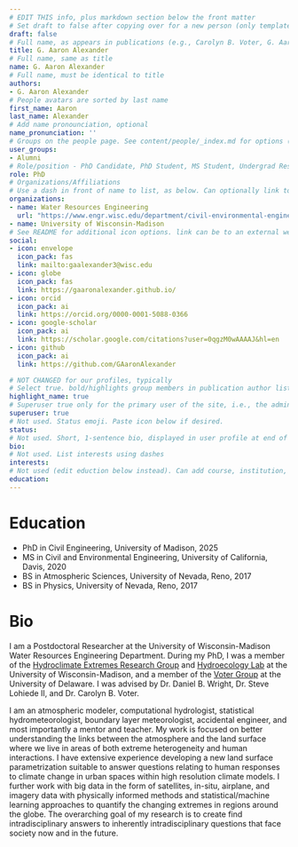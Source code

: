```yaml
---
# EDIT THIS info, plus markdown section below the front matter
# Set draft to false after copying over for a new person (only template/blank remains draft)
draft: false
# Full name, as appears in publications (e.g., Carolyn B. Voter, G. Aaron Alexander) 
title: G. Aaron Alexander
# Full name, same as title
name: G. Aaron Alexander
# Full name, must be identical to title
authors:
- G. Aaron Alexander
# People avatars are sorted by last name
first_name: Aaron
last_name: Alexander
# Add name pronounciation, optional
name_pronunciation: ''
# Groups on the people page. See content/people/_index.md for options (e.g., Principal Investigator, Graduate Students, Undergraduate Researchers, Alumni)
user_groups:
- Alumni
# Role/position - PhD Candidate, PhD Student, MS Student, Undergrad Researcher, etc. Not tied to other code on site, so can be descriptive.
role: PhD
# Organizations/Affiliations
# Use a dash in front of name to list, as below. Can optionally link to URL (use quotes), or leave as just unlinked name
organizations:
- name: Water Resources Engineering
  url: "https://www.engr.wisc.edu/department/civil-environmental-engineering/research-in-cee/water-resources-engineering-science/"
- name: University of Wisconsin-Madison
# See README for additional icon options. link can be to an external website or to a document on this site (i.e., under doc/name_of_file)
social:
- icon: envelope
  icon_pack: fas
  link: mailto:gaalexander3@wisc.edu
- icon: globe
  icon_pack: fas
  link: https://gaaronalexander.github.io/
- icon: orcid
  icon_pack: ai
  link: https://orcid.org/0000-0001-5088-0366
- icon: google-scholar
  icon_pack: ai
  link: https://scholar.google.com/citations?user=0qgzM0wAAAAJ&hl=en
- icon: github
  icon_pack: ai
  link: https://github.com/GAaronAlexander

# NOT CHANGED for our profiles, typically
# Select true. bold/highlights group members in publication author lists
highlight_name: true
# Superuser true only for the primary user of the site, i.e., the admin. But I think ok to make all group members a superuser.
superuser: true
# Not used. Status emoji. Paste icon below if desired.
status:
# Not used. Short, 1-sentence bio, displayed in user profile at end of posts
bio:
# Not used. List interests using dashes
interests:
# Not used (edit eduction below instead). Can add course, institution, year
education:
---
```

# Education
- PhD in Civil Engineering, University of Madison, 2025
- MS in Civil and Environmental Engineering, University of California, Davis, 2020
- BS in Atmospheric Sciences, University of Nevada, Reno, 2017
- BS in Physics, University of Nevada, Reno, 2017

# Bio
I am a Postdoctoral Researcher at the University of Wisconsin-Madison Water Resources Engineering Department. During my PhD, I was a member of the [Hydroclimate Extremes Research Group](https://her.cee.wisc.edu/) and [Hydroecology Lab](https://hydroecology.cee.wisc.edu/) at the University of Wisconsin-Madison, and a member of the [Voter Group](https://carolynbvoter.com/) at the University of Delaware. I was advised by Dr. Daniel B. Wright, Dr. Steve Lohiede II, and Dr. Carolyn B. Voter.

I am an atmospheric modeler, computational hydrologist, statistical hydrometeorologist, boundary layer meteorologist, accidental engineer, and most importantly a mentor and teacher. My work is focused on better understanding the links between the atmosphere and the land surface where we live in areas of both extreme heterogeneity and human interactions. I have extensive experience developing a new land surface parametrization suitable to answer questions relating to human responses to climate change in urban spaces within high resolution climate models. I further work with big data in the form of satellites, in-situ, airplane, and imagery data with physically informed methods and statistical/machine learning approaches to quantify the changing extremes in regions around the globe. The overarching goal of my research is to create find intradisciplinary answers to inherently intradisciplinary questions that face society now and in the future.